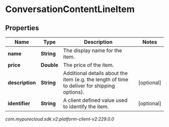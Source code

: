 # ConversationContentLineItem


## Properties

| Name | Type | Description | Notes |
| ------------ | ------------- | ------------- | ------------- |
| **name** | **String** | The display name for the item. |  |
| **price** | **Double** | The price of the item. |  |
| **description** | **String** | Additional details about the item (e.g. the length of time to deliver for shipping options). |  [optional] |
| **identifier** | **String** | A client defined value used to identify the item. |  [optional] |




_com.mypurecloud.sdk.v2:platform-client-v2:229.0.0_
